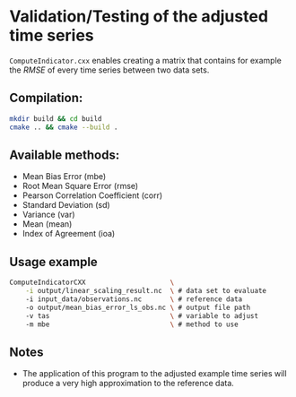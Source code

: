 # Validation/Testing of the adjusted time series

`ComputeIndicator.cxx` enables creating a matrix that contains for example the $RMSE$ of every time series between two data sets.

## Compilation:

```bash
mkdir build && cd build
cmake .. && cmake --build .
```

## Available methods:

- Mean Bias Error (mbe)
- Root Mean Square Error (rmse)
- Pearson Correlation Coefficient (corr)
- Standard Deviation (sd)
- Variance (var)
- Mean (mean)
- Index of Agreement (ioa)

## Usage example

```bash
ComputeIndicatorCXX                     \
    -i output/linear_scaling_result.nc  \ # data set to evaluate
    -i input_data/observations.nc       \ # reference data
    -o output/mean_bias_error_ls_obs.nc \ # output file path
    -v tas                              \ # variable to adjust
    -m mbe                              \ # method to use
```

## Notes

- The application of this program to the adjusted example time series will produce a very high approximation to the reference data.
